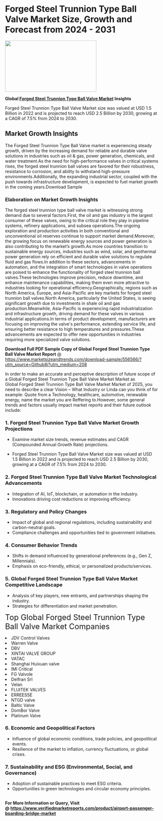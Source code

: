<H1>Forged Steel Trunnion Type Ball Valve Market Size, Growth and Forecast from 2024 - 2031</H1><img class="aligncenter size-medium wp-image-584254" src="https://thirdeyenews.in/wp-content/uploads/2024/09/Global-Market-Research-300x168.jpeg" alt="" width="300" height="168" /><p><strong>Global&nbsp;<a href="https://www.marketsizeandtrends.com/download-sample/556566/?utm_source=Github8j?utm_medium=208">Forged Steel Trunnion Type Ball Valve Market</a> Insights</strong></p><p>Forged Steel Trunnion Type Ball Valve Market size was valued at USD 1.5 Billion in 2022 and is projected to reach USD 2.5 Billion by 2030, growing at a CAGR of 7.5% from 2024 to 2030.</p><p><h2>Market Growth Insights</h2> The Forged Steel Trunnion Type Ball Valve market is experiencing steady growth, driven by the increasing demand for reliable and durable valve solutions in industries such as oil & gas, power generation, chemicals, and water treatment.As the need for high-performance valves in critical systems rises, the forged steel trunnion ball valves are favored for their robustness, resistance to corrosion, and ability to withstand high-pressure environments.Additionally, the expanding industrial sector, coupled with the push towards infrastructure development, is expected to fuel market growth in the coming years.Download Sample <h3>Elaboration on Market Growth Insights</h3> The forged steel trunnion type ball valve market is witnessing strong demand due to several factors.First, the oil and gas industry is the largest consumer of these valves, owing to the critical role they play in pipeline systems, refinery applications, and subsea operations.The ongoing exploration and production activities in both conventional and unconventional oil reserves continue to support market demand.Moreover, the growing focus on renewable energy sources and power generation is also contributing to the market’s growth.As more countries transition to sustainable energy sources, industries such as wind, solar, and geothermal power generation rely on efficient and durable valve solutions to regulate fluid and gas flows.In addition to these sectors, advancements in automation, and the integration of smart technologies in valve operations are poised to enhance the functionality of forged steel trunnion ball valves.These technologies improve precision, reduce downtime, and enhance maintenance capabilities, making them even more attractive to industries looking for operational efficiency.Geographically, regions such as North America, Europe, and Asia-Pacific are key markets for forged steel trunnion ball valves.North America, particularly the United States, is seeing significant growth due to investments in shale oil and gas production.Meanwhile, Asia-Pacific is experiencing rapid industrialization and infrastructure growth, driving demand for these valves in various industrial applications.In terms of product development, manufacturers are focusing on improving the valve's performance, extending service life, and ensuring better resistance to high temperatures and pressures.These advancements are expected to offer new opportunities in industries requiring more specialized valve solutions.</p><p><span class=""><strong>Download Full PDF Sample Copy of Global Forged Steel Trunnion Type Ball Valve Market Report</strong> @ <a href="https://www.marketsizeandtrends.com/download-sample/556566/?utm_source=Github8j?utm_medium=208" target="_blank">https://www.marketsizeandtrends.com/download-sample/556566/?utm_source=Github8j?utm_medium=208</a></span></p><p>In order to make an accurate and perceptive description of future scope of a Global&nbsp;Forged Steel Trunnion Type Ball Valve Market Market as Global&nbsp;Forged Steel Trunnion Type Ball Valve Market Market of 2025, you need to describe a clear Vision &ndash; What Industry or Linda can you think of for example: Quote from a Technology, healthcare, automotive, renewable energy, name the market you are Reffering to.However, some general trends and factors usually impact market reports and their future outlook include:</p><h3>1.&nbsp;<strong>Forged Steel Trunnion Type Ball Valve Market Growth Projections</strong></h3><ul><li>Examine market size trends, revenue estimates and CAGR (Compounded Annual Growth Rate) projections.</li><li><p>Forged Steel Trunnion Type Ball Valve Market size was valued at USD 1.5 Billion in 2022 and is projected to reach USD 2.5 Billion by 2030, growing at a CAGR of 7.5% from 2024 to 2030.</p></li></ul><h3>2.&nbsp;<strong>Forged Steel Trunnion Type Ball Valve Market Technological Advancements</strong></h3><ul><li>Integration of AI, IoT, blockchain, or automation in the industry.</li><li>Innovations driving cost reductions or improving efficiency.</li></ul><h3>3.&nbsp;<strong>Regulatory and Policy Changes</strong></h3><ul><li>Impact of global and regional regulations, including sustainability and carbon-neutral goals.</li><li>Compliance challenges and opportunities tied to government initiatives.</li></ul><h3>4.&nbsp;<strong>Consumer Behavior Trends</strong></h3><ul><li>Shifts in demand influenced by generational preferences (e.g., Gen Z, Millennials).</li><li>Emphasis on eco-friendly, ethical, or personalized products/services.</li></ul><h3>5.&nbsp;<strong>Global Forged Steel Trunnion Type Ball Valve Market Competitive Landscape</strong></h3><ul><li>Analysis of key players, new entrants, and partnerships shaping the industry.</li><li>Strategies for differentiation and market penetration.</li></ul><p data-pm-slice="1 1 []"><span style="color: inherit; font-family: inherit; font-size: 25px;">Top Global Forged Steel Trunnion Type Ball Valve Market Companies</span></p><div class="" data-test-id=""><p><li>JDV Control Valves</li><li> Warren Valve</li><li> DBV</li><li> XINTAI VALVE GROUP</li><li> VATAC</li><li> Shanghai Huixuan valve</li><li> IMI Critical</li><li> FG Valvole</li><li> Delfran Srl</li><li> Velan</li><li> FLUITEK VALVES</li><li> ERREESSE</li><li> NTGD valve</li><li> Baltic Valve</li><li> DomBor Valve</li><li> Platinum Valve</li></p></div><h3>6.&nbsp;<strong>Economic and Geopolitical Factors</strong></h3><ul><li>Influence of global economic conditions, trade policies, and geopolitical events.</li><li>Resilience of the market to inflation, currency fluctuations, or global crises.</li></ul><h3>7.&nbsp;<strong>Sustainability and ESG (Environmental, Social, and Governance)</strong></h3><ul><li>Adoption of sustainable practices to meet ESG criteria.</li><li>Opportunities in green technologies and circular economy principles.</li></ul><h2><strong style="font-size: 14px;">For More Information or Query, Visit @&nbsp;</strong><a style="background-color: #ffffff; font-size: 14px;" href="https://www.marketsizeandtrends.com/report/forged-steel-trunnion-type-ball-valve-market/" target="_blank">https://www.verifiedmarketreports.com/product/airport-passenger-boarding-bridge-market</a></h2>